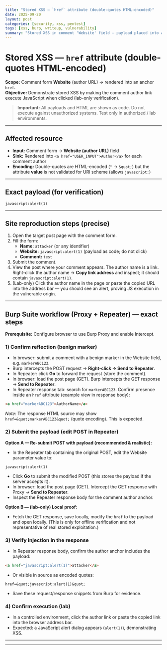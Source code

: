 ```yaml
---
title: "Stored XSS — `href` attribute (double-quotes HTML-encoded)"
date: 2025-09-20
layout: post
categories: [security, xss, pentest]
tags: [xss, burp, writeup, vulnerability]
summary: "Stored XSS in comment 'Website' field — payload placed into an anchor `href`. Reproduction steps using Burp (Proxy + Repeater)."
---
```


# Stored XSS — `href` attribute (double-quotes HTML-encoded)

**Scope:** Comment form **Website** (author URL) → rendered into an anchor `href`.  
**Objective:** Demonstrate stored XSS by making the comment author link execute JavaScript when clicked (lab-only verification).

> **Important:** All payloads and HTML are shown as code. Do not execute against unauthorized systems. Test only in authorized / lab environments.

---

## Affected resource
- **Input:** Comment form → **Website (author URL)** field  
- **Sink:** Rendered into `<a href="USER_INPUT">Author</a>` for each comment author  
- **Encoding:** Double-quotes are HTML-encoded (`"` → `&quot;`) but the attribute **value** is not validated for URI scheme (allows `javascript:`)

---

## Exact payload (for verification)
```text
javascript:alert(1)
```

---

## Site reproduction steps (precise)
1. Open the target post page with the comment form.  
2. Fill the form:
   - **Name:** `attacker` (or any identifier)  
   - **Website:** ``javascript:alert(1)``  (payload as code; do not click)  
   - **Comment:** `test`  
3. Submit the comment.  
4. View the post where your comment appears. The author name is a link. Right-click the author name → **Copy link address** and inspect; it should contain `javascript:alert(1)`.  
5. (Lab-only) Click the author name in the page or paste the copied URL into the address bar — you should see an alert, proving JS execution in the vulnerable origin.

---

## Burp Suite workflow (Proxy + Repeater) — exact steps

**Prerequisite:** Configure browser to use Burp Proxy and enable Intercept.

### 1) Confirm reflection (benign marker)
- In browser: submit a comment with a benign marker in the Website field, e.g. `markerABC123`.  
- Burp intercepts the POST request → **Right-click → Send to Repeater**.  
- In Repeater: click **Go** to forward the request (store the comment).  
- In browser: load the post page (GET). Burp intercepts the GET response → **Send to Repeater**.  
- In Repeater response tab: search for `markerABC123`. Confirm presence inside an `href` attribute (example view in response body):
```html
<a href="markerABC123">AuthorName</a>
```
_Note:_ The response HTML source may show `href=&quot;markerABC123&quot;` (quote encoding). This is expected.

### 2) Submit the payload (edit POST in Repeater)
**Option A — Re-submit POST with payload (recommended & realistic):**
- In the Repeater tab containing the original POST, edit the Website parameter value to:
```text
javascript:alert(1)
```
- Click **Go** to submit the modified POST (this stores the payload if the server accepts it).  
- In browser: load the post page (GET). Intercept the GET response with Proxy → **Send to Repeater**.  
- Inspect the Repeater response body for the comment author anchor.

**Option B — (lab-only) Local proof:**  
- Fetch the GET response, save locally, modify the `href` to the payload and open locally. (This is only for offline verification and not representative of real stored exploitation.)

### 3) Verify injection in the response
- In Repeater response body, confirm the author anchor includes the payload:
```html
<a href="javascript:alert(1)">attacker</a>
```
- Or visible in source as encoded quotes:
```text
href=&quot;javascript:alert(1)&quot;
```
- Save these request/response snippets from Burp for evidence.

### 4) Confirm execution (lab)
- In a controlled environment, click the author link or paste the copied link into the browser address bar.  
- Expected: a JavaScript alert dialog appears (`alert(1)`), demonstrating XSS.

---


---
```
